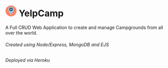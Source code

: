 # <img src="/public/img/logo.png" alt="logo" width="35" height="35"/> YelpCamp
A Full CRUD Web Application to create and manage Campgrounds from all over the world.


###### Created using Node/Express, MongoDB and EJS
###### Deployed via Heroku


